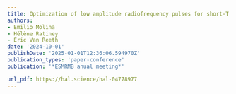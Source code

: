 ```yaml
---
title: Optimization of low amplitude radiofrequency pulses for short-T 2 MRI
authors:
- Emilio Molina
- Hélène Ratiney
- Eric Van Reeth
date: '2024-10-01'
publishDate: '2025-01-01T12:36:06.594970Z'
publication_types: 'paper-conference'
publication: '*ESMRMB anual meeting*'

url_pdf: https://hal.science/hal-04778977
---
```

